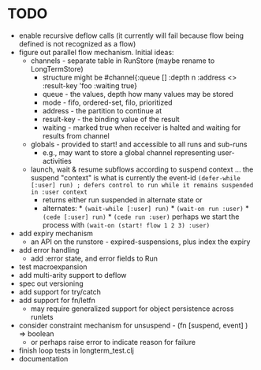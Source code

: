 # TODO

* enable recursive deflow calls (it currently will fail because flow being defined is not recognized as a flow)
* figure out parallel flow mechanism. Initial ideas: 
    * channels - separate table in RunStore (maybe rename to LongTermStore)
        - structure might be 
          #channel{:queue [] :depth n :address <> :result-key 'foo :waiting true}
         - queue - the values, depth how many values may be stored
         - mode - fifo, ordered-set, filo, prioritized
         - address - the partition to continue at
         - result-key - the binding value of the result
         - waiting - marked true when receiver is halted and waiting for results from channel
    * globals - provided to start! and accessible to all runs and sub-runs
         - e.g., may want to store a global channel representing user-activities
    * launch, wait & resume subflows according to suspend context
      ... the suspend "context" is what is currently the event-id
      `(defer-while [:user] run) ; defers control to run while it remains suspended in :user context`
        - returns either run suspended in alternate state or  
        - alternates: 
                * `(wait-while [:user] run)` 
                * `(wait-on run :user)` 
                * `(cede [:user] run)`
                * `(cede run :user)`
          perhaps we start the process with `(wait-on (start! flow 1 2 3) :user)`
* add expiry mechanism
  - an API on the runstore - expired-suspensions, plus index the expiry 
* add error handling
  - add :error state, and error fields to Run 
* test macroexpansion
* add multi-arity support to deflow
* spec out versioning 
* add support for try/catch
* add support for fn/letfn
    - may require generalized support for object persistence across runlets
* consider constraint mechanism for unsuspend - (fn [suspend, event] ) => boolean
  - or perhaps raise error to indicate reason for failure
* finish loop tests in longterm_test.clj 
* documentation
